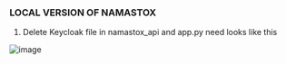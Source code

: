### LOCAL VERSION OF NAMASTOX

1. Delete Keycloak file in namastox_api and app.py need looks like this 

![image](https://github.com/user-attachments/assets/3a8c25ab-34d4-4cb0-9724-056d9b4b8212)
